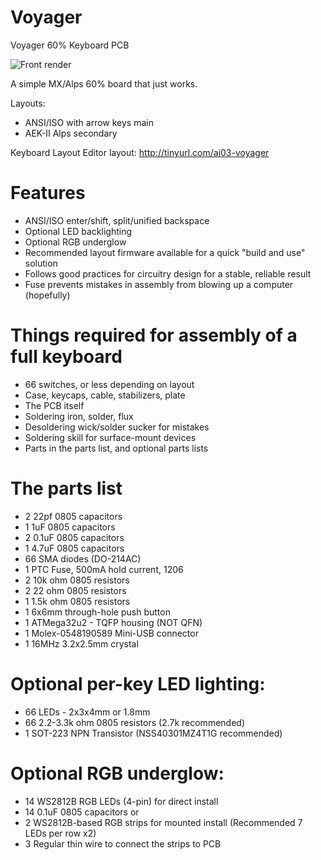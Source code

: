 # Voyager
Voyager 60% Keyboard PCB

![Front render](https://raw.githubusercontent.com/ai03-2725/Voyager/master/Renders/Front.png)

A simple MX/Alps 60% board that just works.

Layouts:

 * ANSI/ISO with arrow keys main
 * AEK-II Alps secondary

Keyboard Layout Editor layout: http://tinyurl.com/ai03-voyager 
 
# Features
 
 * ANSI/ISO enter/shift, split/unified backspace
 * Optional LED backlighting
 * Optional RGB underglow
 * Recommended layout firmware available for a quick "build and use" solution
 * Follows good practices for circuitry design for a stable, reliable result
 * Fuse prevents mistakes in assembly from blowing up a computer (hopefully)

# Things required for assembly of a full keyboard

 * 66 switches, or less depending on layout
 * Case, keycaps, cable, stabilizers, plate
 * The PCB itself
 * Soldering iron, solder, flux
 * Desoldering wick/solder sucker for mistakes
 * Soldering skill for surface-mount devices
 * Parts in the parts list, and optional parts lists

# The parts list

 * 2	22pf 0805 capacitors
 * 1 	1uF 0805 capacitors
 * 2	0.1uF 0805 capacitors
 * 1	4.7uF 0805 capacitors
 * 66	SMA diodes (DO-214AC)
 * 1	PTC Fuse, 500mA hold current, 1206
 * 2	10k ohm 0805 resistors
 * 2	22 ohm 0805 resistors
 * 1	1.5k ohm 0805 resistors
 * 1	6x6mm through-hole push button
 * 1	ATMega32u2 - TQFP housing (NOT QFN)
 * 1	Molex-0548190589 Mini-USB connector
 * 1	16MHz 3.2x2.5mm crystal
 
# Optional per-key LED lighting:

 * 66	LEDs - 2x3x4mm or 1.8mm
 * 66	2.2-3.3k ohm 0805 resistors (2.7k recommended)
 * 1	SOT-223 NPN Transistor (NSS40301MZ4T1G recommended)
 
# Optional RGB underglow:

 * 14	WS2812B RGB LEDs (4-pin) for direct install
 * 14	0.1uF 0805 capacitors 
   or
 * 2	WS2812B-based RGB strips for mounted install (Recommended 7 LEDs per row x2)
 * 3	Regular thin wire to connect the strips to PCB